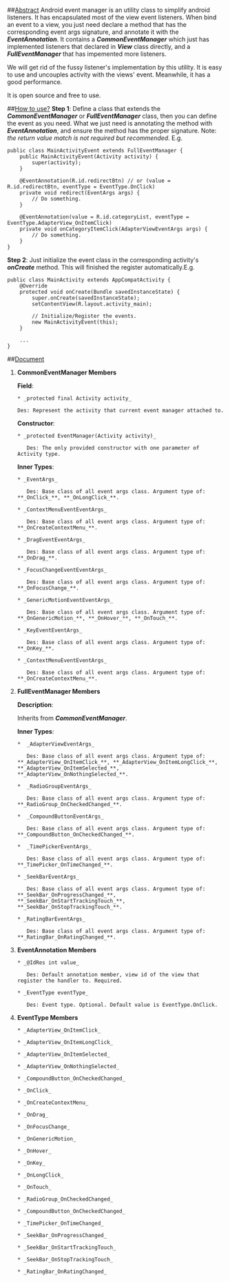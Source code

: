 ##[Abstract](https://github.com/LinboYuan/AndroidEventManager/wiki)
Android event manager is an utility class to simplify android listeners. It has encapsulated most of the view event listeners. When bind an event to a view, you just need declare a method that has the corresponding event args signature, and annotate it with the **_EventAnnotation_**. It contains a **_CommonEventManager_** which just has implemented listeners that declared in **_View_** class directly, and a **_FullEventManager_** that has impemented more listeners.

We will get rid of the fussy listener's implementation by this utility. It is easy to use and uncouples activity with the views' event. Meanwhile, it has a good performance.

It is open source and free to use.

##[How to use?](https://github.com/LinboYuan/AndroidEventManager/wiki/How-to-use%3F)
**Step 1**:
Define a class that extends the **_CommonEventManager_** or **_FullEventManager_** class, then you can define the event as you need. What we just need is annotating the method with **_EventAnnotation_**, and ensure the method has the proper signature. Note: _the return value match is not required but recommended_. E.g.
    
    public class MainActivityEvent extends FullEventManager {
        public MainActivityEvent(Activity activity) {
            super(activity);
        }

        @EventAnnotation(R.id.redirectBtn) // or (value = R.id.redirectBtn, eventType = EventType.OnClick)
        private void redirect(EventArgs args) {
            // Do something.
        }

        @EventAnnotation(value = R.id.categoryList, eventType = EventType.AdapterView_OnItemClick)
        private void onCategoryItemClick(AdapterViewEventArgs args) {
            // Do something.
        }
    }

**Step 2**:
Just initialize the event class in the corresponding activity's **_onCreate_** method. This will finished the register automatically.E.g.

    public class MainActivity extends AppCompatActivity {
        @Override
        protected void onCreate(Bundle savedInstanceState) {
            super.onCreate(savedInstanceState);
            setContentView(R.layout.activity_main);

            // Initialize/Register the events.
            new MainActivityEvent(this);
        }

        ...
    }
    
##[Document](https://github.com/LinboYuan/AndroidEventManager/wiki/Document)
1. **CommonEventManager Members**

   **Field**:

       * _protected final Activity activity_

       Des: Represent the activity that current event manager attached to.

   **Constructor**:

       * _protected EventManager(Activity activity)_

          Des: The only provided constructor with one parameter of Activity type.
    
   **Inner Types**:

       * _EventArgs_

          Des: Base class of all event args class. Argument type of: **_OnClick_**, **_OnLongClick_**.

       * _ContextMenuEventEventArgs_
       
          Des: Base class of all event args class. Argument type of: **_OnCreateContextMenu_**.

       * _DragEventEventArgs_
       
          Des: Base class of all event args class. Argument type of: **_OnDrag_**.

       * _FocusChangeEventEventArgs_
       
          Des: Base class of all event args class. Argument type of: **_OnFocusChange_**.

       * _GenericMotionEventEventArgs_
       
          Des: Base class of all event args class. Argument type of: **_OnGenericMotion_**, **_OnHover_**, **_OnTouch_**.

       * _KeyEventEventArgs_
        
          Des: Base class of all event args class. Argument type of: **_OnKey_**.

       * _ContextMenuEventEventArgs_
        
          Des: Base class of all event args class. Argument type of: **_OnCreateContextMenu_**.

2. **FullEventManager Members**

   **Description**:
   
     Inherits from **_CommonEventManager_**.
    
   **Inner Types**:

       *  _AdapterViewEventArgs_
       
          Des: Base class of all event args class. Argument type of: **_AdapterView_OnItemClick_**, **_AdapterView_OnItemLongClick_**, **_AdapterView_OnItemSelected_**, **_AdapterView_OnNothingSelected_**.

       *  _RadioGroupEventArgs_
       
          Des: Base class of all event args class. Argument type of: **_RadioGroup_OnCheckedChanged_**.

       *  _CompoundButtonEventArgs_
       
          Des: Base class of all event args class. Argument type of: **_CompoundButton_OnCheckedChanged_**.

       *  _TimePickerEventArgs_
       
          Des: Base class of all event args class. Argument type of: **_TimePicker_OnTimeChanged_**.

       * _SeekBarEventArgs_
       
          Des: Base class of all event args class. Argument type of: **_SeekBar_OnProgressChanged_**, **_SeekBar_OnStartTrackingTouch_**, **_SeekBar_OnStopTrackingTouch_**.

       * _RatingBarEventArgs_
       
          Des: Base class of all event args class. Argument type of: **_RatingBar_OnRatingChanged_**.
    
3. **EventAnnotation Members**

       * _@IdRes int value_

          Des: Default annotation member, view id of the view that register the handler to. Required.
       
       * _EventType eventType_

          Des: Event type. Optional. Default value is EventType.OnClick.

4. **EventType Members**

       * _AdapterView_OnItemClick_

       * _AdapterView_OnItemLongClick_

       * _AdapterView_OnItemSelected_

       * _AdapterView_OnNothingSelected_

       * _CompoundButton_OnCheckedChanged_

       * _OnClick_

       * _OnCreateContextMenu_

       * _OnDrag_

       * _OnFocusChange_

       * _OnGenericMotion_

       * _OnHover_

       * _OnKey_

       * _OnLongClick_

       * _OnTouch_

       * _RadioGroup_OnCheckedChanged_
       
       * _CompoundButton_OnCheckedChanged_
       
       * _TimePicker_OnTimeChanged_
       
       * _SeekBar_OnProgressChanged_
       
       * _SeekBar_OnStartTrackingTouch_
       
       * _SeekBar_OnStopTrackingTouch_
       
       * _RatingBar_OnRatingChanged_
